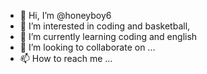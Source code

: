 - 👋 Hi, I’m @honeyboy6
- 👀 I’m interested in coding and basketball,
- 🌱 I’m currently learning coding and english
- 💞️ I’m looking to collaborate on ...
- 📫 How to reach me ...

<!---
honeyboy6/honeyboy6 is a ✨ special ✨ repository because its `README.md` (this file) appears on your GitHub profile.
You can click the Preview link to take a look at your changes.
--->
